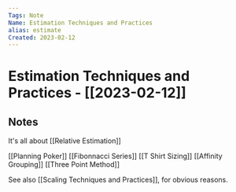 ```yaml
---
Tags: Note
Name: Estimation Techniques and Practices
alias: estimate
Created: 2023-02-12
---
```

# Estimation Techniques and Practices - [[2023-02-12]]
## Notes
It's all about [[Relative Estimation]]

[[Planning Poker]]
[[Fibonnacci Series]]
[[T Shirt Sizing]]
[[Affinity Grouping]]
[[Three Point Method]]

See also [[Scaling Techniques and Practices]], for obvious reasons.
